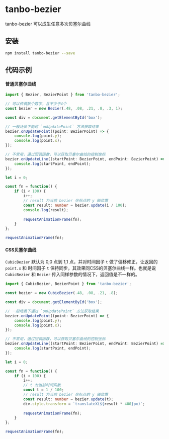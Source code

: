 # tanbo-bezier

tanbo-bezier 可以成生任意多次贝塞尔曲线

## 安装
```bash
npm install tanbo-bezier --save
```
## 代码示例

#### 普通贝塞尔曲线
```typescript
import { Bezier, BezierPoint } from 'tanbo-bezier';

// 可以传偶数个数字，且不少于4个
const bezier = new Bezier(.48, .08, .21, .8, .3, 1); 

const div = document.getElementById('box');

// 一般场景下能过 `onUpdatePoint` 方法获取结果
bezier.onUpdatePoint((point: BezierPoint) => {
    console.log(point.y);
    console.log(point.x);
});

// 不常用，通过回调函数，可以获取贝塞尔曲线的控制坐标
bezier.onUpdateLine((startPoint: BezierPoint, endPoint: BezierPoint) => {
    console.log(startPoint, endPoint);
});

let i = 0;

const fn = function() {
    if (i < 100) {
        i++;
        // result 为当前 bezier 坐标点的 y 轴位置
        const result: number = bezier.update(i / 100);
        console.log(result);
        
        requestAnimationFrame(fn);
    }
};

requestAnimationFrame(fn);
```

#### CSS贝塞尔曲线

`CubicBezier` 默认为 0,0 点到 1,1 点，并对时间因子 `t` 做了偏移修正，让返回的 `point.x` 和 时间因子 `t` 保持同步，其效果同CSS的贝塞尔曲线一样。也就是说 `CubicBezier` 和 `Bezier` 传入同样参数的情况下，返回值是不一样的。

```typescript
import { CubicBezier, BezierPoint } from 'tanbo-bezier';

const bezier = new CubicBezier(.48, .08, .21, .8); 

const div = document.getElementById('box');

// 一般场景下通过 `onUpdatePoint` 方法获取结果
bezier.onUpdatePoint((point: BezierPoint) => {
    console.log(point.y);
    console.log(point.x);
});

// 不常用，通过回调函数，可以获取贝塞尔曲线的控制坐标
bezier.onUpdateLine((startPoint: BezierPoint, endPoint: BezierPoint) => {
    console.log(startPoint, endPoint);
});

let i = 0;

const fn = function() {
    if (i < 100) {
        i++;
        // t 为当前时间系数
        const t = 1 / 100;
        // result 为当前 bezier 坐标点的 y 轴位置
        const result: number = bezier.update(t);
        div.style.transform = `translateX(${result * 400}px)`;
      
        requestAnimationFrame(fn);
    }
};

requestAnimationFrame(fn);
```



